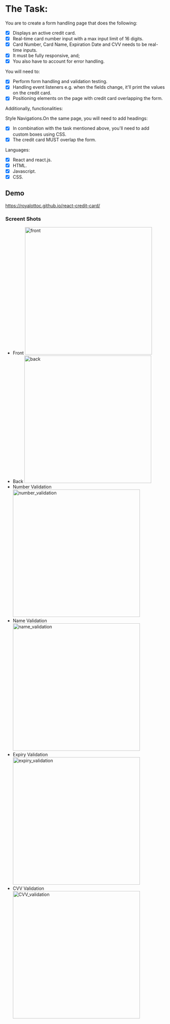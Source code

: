 # The Task:

You are to create a form handling page that does the following:

- [x] Displays an active credit card.
- [x] Real-time card number input with a max input limit of 16 digits.
- [x] Card Number, Card Name, Expiration Date and CVV needs to be real-time inputs.
- [x] It must be fully responsive, and;
- [x] You also have to account for error handling.

You will need to:

- [x] Perform form handling and validation testing.
- [x] Handling event listeners e.g. when the fields change, it'll print the values on the credit card.
- [x] Positioning elements on the page with credit card overlapping the form.

Additionally, functionalities:

Style Navigations.On the same page, you will need to add headings:

- [x] In combination with the task mentioned above, you'll need to add custom boxes using CSS.
- [x] The credit card MUST overlap the form.

Languages:

- [x] React and react.js.
- [x] HTML.
- [x] Javascript.
- [x] CSS.

## Demo

https://royalottoc.github.io/react-credit-card/

### Screent Shots

- Front
  <img width="400" alt="front" src="https://user-images.githubusercontent.com/53434429/110063596-8a73c300-7dbf-11eb-839e-bb5f9a9572b0.png">
- Back
  <img width="400" alt="back" src="https://user-images.githubusercontent.com/53434429/110063593-89db2c80-7dbf-11eb-8b7b-10cccd0f1599.png">
- Number Validation
  <img width="400" alt="number_validation" src="https://user-images.githubusercontent.com/53434429/110063590-89429600-7dbf-11eb-903c-f8aaeecb748e.png">
- Name Validation
  <img width="400" alt="name_validation" src="https://user-images.githubusercontent.com/53434429/110063586-88116900-7dbf-11eb-98c0-383e48c5003f.png">
- Expiry Validation
  <img width="400" alt="expiry_validation" src="https://user-images.githubusercontent.com/53434429/110063583-86e03c00-7dbf-11eb-8e20-bb01a50ef862.png">
- CVV Validation
  <img width="400" alt="CVV_validation" src="https://user-images.githubusercontent.com/53434429/110063577-847de200-7dbf-11eb-8db5-8e20ada80a73.png">
